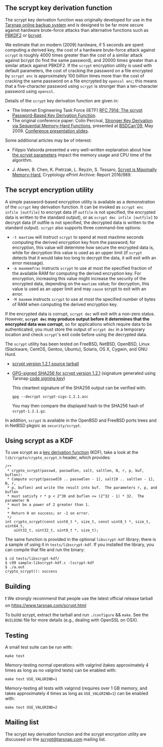 The scrypt key derivation function
----------------------------------


The scrypt key derivation function was originally developed for use in the
[Tarsnap online backup system](https://www.tarsnap.com/index.html) and is
designed to be far more secure against hardware brute-force attacks than
alternative functions such as [PBKDF2](https://en.wikipedia.org/wiki/PBKDF2) or
[bcrypt](https://www.openbsd.org/papers/bcrypt-paper.ps).

We estimate that on modern (2009) hardware, if 5 seconds are spent computing a
derived key, the cost of a hardware brute-force attack against `scrypt` is
roughly 4000 times greater than the cost of a similar attack against bcrypt (to
find the same password), and 20000 times greater than a similar attack against
PBKDF2.  If the `scrypt` encryption utility is used with default parameters,
the cost of cracking the password on a file encrypted by `scrypt enc` is
approximately 100 billion times more than the cost of cracking the same
password on a file encrypted by `openssl enc`; this means that a five-character
password using `scrypt` is stronger than a ten-character password using
`openssl`.

Details of the `scrypt` key derivation function are given in:

* The Internet Engineering Task Force (IETF)
  [RFC 7914: The scrypt Password-Based Key Derivation Function](
  https://tools.ietf.org/html/rfc7914).
* The original conference paper: Colin Percival,
  [Stronger Key Derivation via Sequential Memory-Hard Functions](
  https://www.tarsnap.com/scrypt/scrypt.pdf), presented at
  [BSDCan'09](https://www.bsdcan.org/2009/), May 2009.
  [Conference presentation slides](
  https://www.tarsnap.com/scrypt/scrypt-slides.pdf).

Some additional articles may be of interest:

* Filippo Valsorda presented a very well-written explanation about how
  [the scrypt parameters](https://blog.filippo.io/the-scrypt-parameters/)
  impact the memory usage and CPU time of the algorithm.

* J. Alwen, B. Chen, K. Pietrzak, L. Reyzin, S. Tessaro,
  [Scrypt is Maximally Memory-Hard](https://eprint.iacr.org/2016/989),
  Cryptology ePrint Archive: Report 2016/989.


The scrypt encryption utility
-----------------------------

A simple password-based encryption utility is available as a demonstration of
the `scrypt` key derivation function.  It can be invoked as `scrypt enc infile
[outfile]` to encrypt data (if `outfile` is not specified, the encrypted data
is written to the standard output), or as `scrypt dec infile [outfile]` to
decrypt data (if outfile is not specified, the decrypted data is written to the
standard output). `scrypt` also supports three command-line options:

* `-t maxtime` will instruct `scrypt` to spend at most maxtime seconds
  computing the derived encryption key from the password; for encryption, this
  value will determine how secure the encrypted data is, while for decryption
  this value is used as an upper limit (if `scrypt` detects that it would take
  too long to decrypt the data, it will exit with an error message).
* `-m maxmemfrac` instructs `scrypt` to use at most the specified fraction of
  the available RAM for computing the derived encryption key. For encryption,
  increasing this value might increase the security of the encrypted data,
  depending on the `maxtime` value; for decryption, this value is used as an
  upper limit and may `cause` scrypt to exit with an error.
* `-M maxmem` instructs `scrypt` to use at most the specified number of bytes
  of RAM when computing the derived encryption key.

If the encrypted data is corrupt, `scrypt dec` will exit with a non-zero
status.  However, **`scrypt dec` may produce output before it determines that
the encrypted data was corrupt**, so for applications which require data to be
authenticated, you must store the output of `scrypt dec` in a temporary
location and check `scrypt`'s exit code before using the decrypted data.

The `scrypt` utility has been tested on FreeBSD, NetBSD, OpenBSD, Linux
(Slackware, CentOS, Gentoo, Ubuntu), Solaris, OS X, Cygwin, and GNU Hurd.

* [scrypt version 1.2.1 source tarball](
  https://www.tarsnap.com/scrypt/scrypt-1.2.1.tgz)
* [GPG-signed SHA256 for scrypt version 1.2.1](
  https://www.tarsnap.com/scrypt/scrypt-sigs-1.2.1.asc) (signature
  generated using Tarsnap [code signing key](
  https://www.tarsnap.com/tarsnap-signing-key.asc))

  This cleartext signature of the SHA256 output can be verified with:

      gpg --decrypt scrypt-sigs-1.2.1.asc

  You may then compare the displayed hash to the SHA256 hash of
  `scrypt-1.2.1.gz`.

In addition, `scrypt` is available in the OpenBSD and FreeBSD ports trees and
in NetBSD pkgsrc as `security/scrypt`.


Using scrypt as a KDF
---------------------

To use scrypt as a [key derivation function](
https://en.wikipedia.org/wiki/Key_derivation_function) (KDF), take a look at
the `lib/crypto/crypto_scrypt.h` header, which provides:

```
/**
 * crypto_scrypt(passwd, passwdlen, salt, saltlen, N, r, p, buf, buflen):
 * Compute scrypt(passwd[0 .. passwdlen - 1], salt[0 .. saltlen - 1], N, r,
 * p, buflen) and write the result into buf.  The parameters r, p, and buflen
 * must satisfy r * p < 2^30 and buflen <= (2^32 - 1) * 32.  The parameter N
 * must be a power of 2 greater than 1.
 *
 * Return 0 on success; or -1 on error.
 */
int crypto_scrypt(const uint8_t *, size_t, const uint8_t *, size_t, uint64_t,
    uint32_t, uint32_t, uint8_t *, size_t);
```

The same function is provided in the optional `libscrypt-kdf` library; there
is a sample of using it in `tests/libscrypt-kdf`.  If you installed the
library, you can compile that file and run the binary:

```
$ cd tests/libscrypt-kdf/
$ c99 sample-libscrypt-kdf.c -lscrypt-kdf
$ ./a.out
crypto_scrypt(): success
```


Building
--------

:exclamation: We strongly recommend that people use the latest
official release tarball on https://www.tarsnap.com/scrypt.html

To build scrypt, extract the tarball and run `./configure` && `make`.  See the
`BUILDING` file for more details (e.g., dealing with OpenSSL on OSX).


Testing
-------

A small test suite can be run with:

    make test

Memory-testing normal operations with valgrind (takes approximately 4 times as
long as no valgrind tests) can be enabled with:

    make test USE_VALGRIND=1

Memory-testing all tests with valgrind (requires over 1 GB memory, and takes
approximately 4 times as long as `USE_VALGRIND=1`) can be enabled with:

    make test USE_VALGRIND=2


Mailing list
------------

The scrypt key derivation function and the scrypt encryption utility are
discussed on the <scrypt@tarsnap.com> mailing list.

